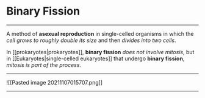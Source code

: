 # Binary Fission
---
A method of **asexual reproduction** in single-celled organisms in which the *cell grows to roughly double its size* and then *divides into two cells*. 

In [[prokaryotes|prokaryotes]], **binary fission** *does not involve mitosis*, but in [[Eukaryotes|single-celled eukaryotes]] that undergo **binary fission**, *mitosis is part of the process*.

---
![[Pasted image 20211107015707.png]]

---